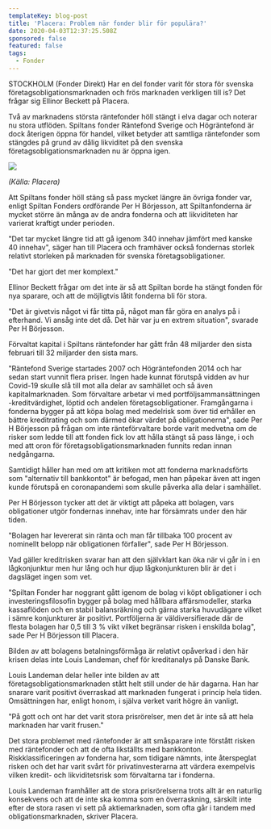 ```yaml
---
templateKey: blog-post
title: 'Placera: Problem när fonder blir för populära?'
date: 2020-04-03T12:37:25.508Z
sponsored: false
featured: false
tags:
  - Fonder
---
```

STOCKHOLM (Fonder Direkt) Har en del fonder varit för stora för svenska företagsobligationsmarknaden och frös marknaden verkligen till is? Det frågar sig Ellinor Beckett på Placera.

Två av marknadens största räntefonder höll stängt i elva dagar och noterar nu stora utflöden. Spiltans fonder Räntefond Sverige och Högräntefond är dock återigen öppna för handel, vilket betyder att samtliga räntefonder som stängdes på grund av dålig likviditet på den svenska företagsobligationsmarknaden nu är öppna igen.

![](/img/fo.png)

*(Källa: Placera)*

Att Spiltans fonder höll stäng så pass mycket längre än övriga fonder var, enligt Spiltan Fonders ordförande Per H Börjesson, att Spiltanfonderna är mycket större än många av de andra fonderna och att likviditeten har varierat kraftigt under perioden.

"Det tar mycket längre tid att gå igenom 340 innehav jämfört med kanske 40 innehav", säger han till Placera och framhäver också fondernas storlek relativt storleken på marknaden för svenska företagsobligationer.

"Det har gjort det mer komplext."

Ellinor Beckett frågar om det inte är så att Spiltan borde ha stängt fonden för nya sparare, och att de möjligtvis låtit fonderna bli för stora.

"Det är givetvis något vi får titta på, något man får göra en analys på i efterhand. Vi ansåg inte det då. Det här var ju en extrem situation", svarade Per H Börjesson.

Förvaltat kapital i Spiltans räntefonder har gått från 48 miljarder den sista februari till 32 miljarder den sista mars.

"Räntefond Sverige startades 2007 och Högräntefonden 2014 och har sedan start vunnit flera priser. Ingen hade kunnat förutspå vidden av hur Covid-19 skulle slå till mot alla delar av samhället och så även kapitalmarknaden. Som förvaltare arbetar vi med portföljsammansättningen -kreditvärdighet, löptid och andelen företagsobligationer. Framgångarna i fonderna bygger på att köpa bolag med medelrisk som över tid erhåller en bättre kreditrating och som därmed ökar värdet på obligationerna", sade Per H Börjesson på frågan om inte ränteförvaltare borde varit medvetna om de risker som ledde till att fonden fick lov att hålla stängt så pass länge, i och med att oron för företagsobligationsmarknaden funnits redan innan nedgångarna.

Samtidigt håller han med om att kritiken mot att fonderna marknadsförts som "alternativ till bankkontot" är befogad, men han påpekar även att ingen kunde förutspå en coronapandemi som skulle påverka alla delar i samhället.

Per H Börjesson tycker att det är viktigt att påpeka att bolagen, vars obligationer utgör fondernas innehav, inte har försämrats under den här tiden.

"Bolagen har levererat sin ränta och man får tillbaka 100 procent av nominellt belopp när obligationen förfaller", sade Per H Börjesson.

Vad gäller kreditrisken svarar han att den självklart kan öka när vi går in i en lågkonjunktur men hur lång och hur djup lågkonjunkturen blir är det i dagsläget ingen som vet.

"Spiltan Fonder har noggrant gått igenom de bolag vi köpt obligationer i och investeringsfilosofin bygger på bolag med hållbara affärsmodeller, starka kassaflöden och en stabil balansräkning och gärna starka huvudägare vilket i sämre konjunkturer är positivt. Portföljerna är väldiversifierade där de flesta bolagen har 0,5 till 3 % vikt vilket begränsar risken i enskilda bolag", sade Per H Börjesson till Placera.

Bilden av att bolagens betalningsförmåga är relativt opåverkad i den här krisen delas inte Louis Landeman, chef för kreditanalys på Danske Bank.

Louis Landeman delar heller inte bilden av att företagsobligationsmarknaden stått helt still under de här dagarna. Han har snarare varit positivt överraskad att marknaden fungerat i princip hela tiden. Omsättningen har, enligt honom, i själva verket varit högre än vanligt.

"På gott och ont har det varit stora prisrörelser, men det är inte så att hela marknaden har varit frusen."

Det stora problemet med räntefonder är att småsparare inte förstått risken med räntefonder och att de ofta likställts med bankkonton. Riskklassificeringen av fonderna har, som tidigare nämnts, inte återspeglat risken och det har varit svårt för privatinvesterarna att värdera exempelvis vilken kredit- och likviditetsrisk som förvaltarna tar i fonderna.

Louis Landeman framhåller att de stora prisrörelserna trots allt är en naturlig konsekvens och att de inte ska komma som en överraskning, särskilt inte efter de stora rasen vi sett på aktiemarknaden, som ofta går i tandem med obligationsmarknaden, skriver Placera.